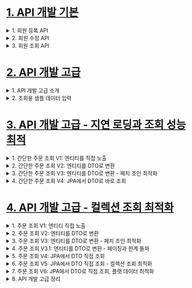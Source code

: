 # [1. API 개발 기본](./1.API-develop-basic)

<details> <summary> 1. 회원 등록 API </summary>

### V1: 엔티티를 RequestBody에 직접 매핑
- 문제점
    - 엔티티에 프레젠테이션 계층을 위한 로직이 추가된다.
    - 엔티티에 API 검증을 위한 로직이 들어간다. (@NotEmpty 등등)
    - 실무에서는 회원 엔티티를 위한 API가 다양하게 만들어지는데, 한 엔티티에 각각의 API를 위한
    모든 요청 요구사항을 담기는 어렵다.
    - 엔티티가 변경되면 API 스펙이 변한다.
- 결론
    - API 요청 스펙에 맞추어 별도의 DTO를 파라미터로 받는다.

### V2: 엔티티 대신에 DTO를 RequestBody에 매핑
- `CreateMemberRequest`를 `Member`엔티티 대신에 RequestBody와 매핑한다.
- 엔티티와 프레젠테이션 계층을 위한 로직을 분리할 수 있다.
- 엔티티와 API 스펙을 명확하게 분리할 수 있다.
- 엔티티가 변해도 API 스펙이 변하지 않는다.

> 참고: 실무에서는 엔티티를 API 스펙에 노출하면 안된다!

</details>


<details> <summary> 2. 회원 수정 API </summary>

### 회원 수정 API
- 회원 수정도 DTO를 요청 파라미터로 매핑
- 변경 감지를 사용해서 데이터를 수정

> 오류정정: 회원 수정 API`updateMemberV2`은 회원 정보를 부분 업데이트 한다. 여기서 PUT 방식을
> 사용했는데, PUT은 전체 업데이트를 할 때 사용하는 것이 맞다. 부분 업데이트를 하려면 PATCH를 사용하거나
> POST를 사용하는것이 REST 스타일에 맞다.

</details>


<details> <summary> 3. 회원 조회 API </summary>

### 회원 조회V1: 응답 값으로 엔티티를 직접 외부에 노출
- 문제점
    - 엔티티에 프레젠테이션 계층을 위한 로직이 추가된다.
    - 기본적으로 엔티티의 모든 값이 노출된다.
    - 응답 스펙을 맞추기 위해 로직이 추가된다. (@JsonIgnore, 별도의 뷰 로직 등등)
    - 실무에서는 같은 엔티티에 대해 API가 용도에 따라 다양하게 만들어지는데, 한 엔티티에 각각의
    - API를 위한 프레젠테이션 응답 로직을 담기는 어렵다.
    - 엔티티가 변경되면 API 스펙이 변한다.
    - 추가로 컬렉션을 직접 반환하면 항후 API 스펙을 변경하기 어렵다.(별도의 Result 클래스 생성으로
    - 해결)
- 결론
    - API 응답 스펙에 맞추어 별도의 DTO를 반환한다

> 참고: 엔티티를 외부에 노출하지 마라!
> 실무에서는 `member` 엔티티의 데이터가 필요한 API가 계속 증가하게 된다. 어떤 API는 `name`필드가
> 필요하지만, 어떤 API는 `name`필드가 필요없을 수 있다. 결론적으로 엔티티 대신에 API 스펙에 맞는
> 별도의 DTO를 노출해야 한다.

### 회원 조회V2: 응답 값으로 엔티티가 아닌 별도의 DTO 사용
- 엔티티를 DTO로 변환해서 반환한다.
- 엔티티가 변해도 API 스펙이 변경되지 않는다.
- 추가로 Result 클래스로 컬렉션을 감싸서 향후 필요한 필드를 추가할 수 있다.

</details>


# [2. API 개발 고급](./2.API-develop-advanced-prepare)

<details> <summary> 1. API 개발 고급 소개 </summary>

- API 개발 고급 - 조회용 샘플 데이터 입력
- API 개발 고급 - 지연 로딩과 조회 성능 최적화
- API 개발 고급 - 컬렉션 조회 최적화
- API 개발 고급 - 페이징과 한계 돌파
- API 개발 고급 - OSIV와 성능 최적화

</details>

<details> <summary> 2. 조회용 샘플 데이터 입력 </summary>

**API 개발 고급 설명을 위해 샘플 데이터를 입력하자**
- userA
    - JPA1 BOOK
    - JPA2 BOOK
- userB
    - SPRING1 BOOK
    - SPRING2 BOOK

> 참고: 주문 내역 화면에서는 회원당 주문 내역을 하나만 출력했으므로 하나만 노출된다.

</details>


# [3. API 개발 고급 - 지연 로딩과 조회 성능 최적](./3.API-develop-advanced-lazy-loading-select-optimization)

<details> <summary> 1. 간단한 주문 조회 V1: 엔티티를 직접 노출 </summary>

- 주문 + 배송정보 + 회원을 조회하는 API를 만들자
- 지연 로딩 떄문에 발생하는 성능 문제를 단계적으로 해결해보자.

> 참고: 지금부터 설명하는 내용은 정말 중요하다. 실무에서 JPA를 사용하려면 100% 이해해야 한다.
> 안그러면 엄청난 시간을 날리게 된다.

### 간간단 주문 조회V1: 엔티티를 직접 노출
- 엔티티를 직접 노출하는 것은 좋지 않다 (앞장에서 이미 설명)
- `order` -> `member`와 `order` -> `address`는 지연 로딩이다. 따라서 실제 엔티티 대신에 프록시 존재
- jackson 라이브러리는 기본적으로 이 프록시 객체를 json으로 어떻게 생성해야 하는지 모름 -> 예외 발생
- `Hibernate5Mdule`을 스프링 빈으로 등록하면 해결(스프링 부트 사용중)

**Hibernate5Mdule 등록**
- `JpashopApplication(main)`에 다음 코드를 추가
    ```java
    @Bean
    Hibernate5Module hibernate5Module() {
     return new Hibernate5Module();
    }
    ```
- 기본적으로 초기화 된 프록시 객체만 노출, 초기화 되지 않은 프록시 객체는 노출 안함

> 참고: `build.gradle`에 다음 라이브러리를 추가 해야 된다.
> `implementation 'com.fasterxml.jackson.datatype:jackson-datatype-hibernate5'`


- 다음과 같이 설정하면 강제로 지연 로딩 가능
```java
@Bean
Hibernate5Module hibernate5Module() {
 Hibernate5Module hibernate5Module = new Hibernate5Module();
 //강제 지연 로딩 설정
 hibernate5Module.configure(Hibernate5Module.Feature.FORCE_LAZY_LOADING,
true);
 return hibernate5Module;
}
```
- 이 옵션을 키면`order->member`, `member->orders` 양방향 연관관계를 계속 로딩하게 된다. 따라서 `@JsonIgnore`옵션을 한곳에 주어야 한다.

> 주의: 엔티티를 직접 노출할 때는 양방향 연관관계가 걸린 곳은 꼭! 한곳을 `@JsonIgnore`처리 해야 한다.
> 안그러면 양쪽을 서로 호출하면서 무한 루프가 걸린다.

> 참고: 앞에서 계속 강조했듯이 정말 간단한 애플리케이션이 아니면 엔티티를 API 응답으로 외부로 노출하는 것은 좋지 않다.
> 따라서 `Hibernate5Module`를 사용하기 보다는 DTO로 변환해서 반환하는 것이 더 좋은 방법이다.

> 주의: 지연로딩(LAZY)를 피하기 위해서 즉시 로딩(EAGER)으로 설정하면 안된다!
> 즉시 로딩 때문에 연관관계가 필요 없는 경우에도 데이터를 항상 조회해서 성능 문제가 발생할 수 있다. 즉시 로딩으로
> 설정하면 성능 튜닝이 매우 어려워 진다.
> 항상 지연 로딩을 기본으로 하고, 성능 최적화가 필요한 경우에는 페치 조인(fetch join)을 사용해라(V3에서 설명)


</details>

<details> <summary> 2. 간단한 주문 조회 V2: 엔티티를 DTO로 변환 </summary>

**OrderSimpleApiController - 추가**
- 엔티티를 DTO로 변환하는 일반적인 방법이다.
- 쿼리가 총 1 + N + N 실행된다. (v1과 쿼리수 결과는 같다)
    - `order`조회 1번(order 조회 결과 수가 N이 된다.)
    - `order -> member`지연 로딩 조회 N번
    - `order -> delivery` 지연 로딩 조회 N번
    - 예) order의 결과가 4개면 최악의 경우 1 + 4 + 4번 실행된다.(최악의 경우)
        - 지연로딩은 영속성 컨텍스트에서 조회하므로, 이미 조회된 경우 쿼리를 생략한다.


</details>

<details> <summary> 3. 간단한 주문 조회 V3: 엔티티를 DTO로 변환 - 페치 조인 최적화 </summary>

**OrderRepository - 추가**
- 엔티티를 페치 조인(fetch join)을 사용해서 쿼리 1번에 조회
- 페치 조인으로 `order -> member`, `order -> delivery`는 이미 조회 된 상태 이므로 지연 로딩X

</details>

<details> <summary> 4. 간단한 주문 조회 V4: JPA에서 DTO로 바로 조회 </summary>

**OrderSimpleQueryDto 리포지토리에서 DTO 직접 조회**
- 일반적인 SQL을 사용할 때 처럼 원하는 값을 선택해서 조회
- `new` 명령어를 사용해서 JPQL의 결과를 DTO로 즉시 변환
- SELECT 절에서 원하는 데이터를 직접 선택하므로 DB -> 애플리케이션 네트웍 용량 최적화(생각보다 미비)
- 리포지토리 재사용성 떨어짐, API 스펙에 맞춘 코드가 리포지토리에 들어가는 단점

### 정리
- 엔티티를 DTO로 변환하거나, DTO로 바로 조회하는 두가지 방법은 각각 장단점이 있다. 둘중 상황에 따라서
더 나은 방법을 선택하면 된다. 엔티티로 조회하면 리포지토리 재사용성도 좋고, 개발도 단순해진다.
따라서 권장하는 방법은 다음과 같다.

**쿼리 방식 선택 권장 순서**
1. 우선 엔티티를 DTO로 변환하는 방법을 선택한다.
2. 필요하면 페치 조인으로 성능을 최적화 한다. 대부분의 성능 이슈가 해결된다.
3. 그래도 안되면 DTO로 직접 조회하는 방법을 사용한다.
4. 최후의 방법은 JPA가 제공하는 네이티브 SQL이나 스프링 JDBC Template을 사용해서 SQL을 직접 사용한다.


</details>





# [4. API 개발 고급 - 컬렉션 조회 최적화](./4.API-develop-advanced-collection-select-optimization)


<details> <summary> 1. 주문 조회 V1: 엔티티 직접 노출 </summary>

- 주문내역에서 추가로 주문한 상품 정보를 추가로 조회하자.
- Order 기준으로 컬렉션인 `OrderItem`와 `Item`이 필요하다.
- 앞의 예제에서는 toOne(OntToOne, ManyToOne) 관계만 있었다.
- 이번에는 컬렉션인 일대다 관계(OneToMany)를 조회하고, 최적화하는 방법을 알아보자.

### 주문 조회 V1: 엔티티 직접 노출
- `orderItem`, `item` 관계를 직접 초기화하면 `Hibernate5Module`설정에 의해 엔티티를 JSON으로 생성한다.
- 양방향 연관관계면 무한 루프에 걸리지 않게 한곳에 `@JsonIgnore`를 추가해야 한다.
- 엔티티를 직접 노출하므로 좋은 방법은 아니다.

</details>



<details> <summary> 2. 주문 조회 V2: 엔티티를 DTO로 변환 </summary>

### 주문 조회 V2: 엔티티를 DTO로 변환
- 지연 로딩으로 너무 많은 SQL 실행
- SQL 실행 수
    - `order` 1번
    - `member`, `address` N번(order 조회 수 만큼)
    - `orderItem` N번(order 조회 수 만큼)
    - `item` N번(orderItem 조회 수 만큼)

> 참고: 지연 로딩은 영속성 컨텍스트에 있으면 영속성 컨텍스트에 있는 엔티티를 사용하고 없으면 SQL을 실행한다.
> 따라서 같은 영속성 컨텍스트에서 이미 로딩한 회원 엔티티를 추가로 조회하면 SQL을 실행하지 않는다.

</details>



<details> <summary> 3. 주문 조회 V3: 엔티티를 DTO로 변환 - 페치 조인 최적화 </summary>

### 주문 조회 V3: 엔티티를 DTO로 변환 - 페치 조인 최적화
- 페치조인으로 SQL이 1번만 실행됨
- `distinct`를 사용한 이유는 1대다 조인이 있으므로 데이터베이스 row가 증가한다. 그 결과 같은 order엔티티의
조회 수도 증가하게 된다. JPA의 distinct는 SQL에 distinct를 추가하고, 더해서 같은 엔티티가 조회되면, 애플리케이션에서
중복을 걸러준다. 이 예에서 order가 컬렉션 페치 조인 때문에 중복 조회 되는 것을 막아준다.
- 단점
    - 페이징 불가능(OneToMany, ManytoMany 상황에서)

> 참고: 컬렉션 페치 조인을 사용하면 페이징이 불가능하다. 하이버네이트는 경로 로그를 남기면서
> 모든 데이터를 DB에서 읽어오고, 메모리에서 페이징 해버린다.(매우 위험하다). 자세한 내용은 자바 ORM 표준 JPA 프로그래밍의 페치 조인 부분을 참고하자.

> 참고: 컬렉션 페치 조인은 1개만 할 수 있다. 컬렉션 둘 이상에 페치 조인을 사용하면 안된다. 데이터가 부정합하게 조회될 수 있다.
> 자세한 내용은 자바 ORM 표준 JPA 프로그래밍을 참고하자.

</details>



<details> <summary> 4. 주문 조회 V3.1: 엔티티를 DTO로 변환 - 페이징과 한계 돌파 </summary>

- 컬렉션을 페치 조인하면 페이징이 불가능하다.
  - 컬렉션을 페치 조인하면 일대다 조인이 발생하므로 데이터가 예측할 수 없이 증가한다.
  - 일대다에서 일(1)을 기준으로 페이징을 하는 것이 목적이다. 그런데 데이터는 다(N)를 기준으로 row가 생성된다.
  - Order를 기준으로 페이징 하고 싶은데, 다(N)인 OrderItem을 조인하면 OrderItem이 기준이 되어버린다.
  - (더 자세한 내용은 자바 ORM 표준 JPA 프로그래밍 - 페치 조인 한계 참조)
- 이 경우 하이버네이트는 경고 로그를 남기고 모든 DB 데이터를 읽어서 메모리에서 페이징을 시도한다. 최악의 경우 장애로 이어질 수 있다. 

### 한계 돌파 
- 그러면 페이징 + 컬렉션 엔티티를 함꼐 조회하려면 어떻게 해야할까?
- 지금부터 코드도 단순하고, 성능 최적화도 보장하는 매우 강력한 방법을 소개하겠다. 대부분의 페이징 + 컬렉션 엔티티 조회 문제는 이 방법으로 해결 할 수 있다. (딱히 다른 해결 방법은 없다)
- 먼저 **ToOne**(OneToOne, ManyToOne) 관계를 모두 페치조인 한다. ToOne 관계는 row수를 증가시키지 않으므로 페이징 쿼리에 영향을 주지 않는다.
- 컬렉션은 지연 로딩으로 조회한다.
- 지연 로딩 성능 최적화를 위해 `hibernate.default_batch_fetch_size`, `@BatchSize`를 적용한다.
  - hibernate.default_batch_fetch_szie: 글로벌 설정
  - @BatchSize: 개발 최적화
  - 이 옵션을 사용하면 컬렉션이나, 프록시 객체를 한꺼번에 설정한 size 만큼 IN 쿼리로 조회한다. 
  - 필드나 테이블 개별로 설정하려면 `@BatchSize`를 적용하면 된다.(컬렉션은 컬렉션 필드에, 엔티티는 엔티티 클래스에 적용)

- 장점
  - 쿼리 호출 수가 `1+N` - > `1+1`로 최적화 된다.
  - 조인보다 DB 데이터 전송량이 최적화 된다. (Order와 OrderItem을 조인하면 Order가 OrderItem 만큼 중복해서 조회된다. 이 방법은 각각 조회하므로 전송해야할 중복 데이터가 없다.)
  - 페치 조인 방식과 비교해서 쿼리 호출 수가 약간 증가하지만, DB 데이터 전송량이 감소한다. 
  - 컬렉션 페치 조인은 페이징이 불가능 하지만 이 방법은 페이징이 가능하다.
- 결론
  - ToOne 관계는 페치 조인해도 페이징에 영향을 주지 않는다. 따라서 ToOne 관계는 페치조인으로 쿼리 수를 줄이고 해결하고, 나머지는 `hibernate.default_batch_fetch_size`로 최적화 하자. 

> 참고: `default_batch_fetch_size`의 크기는 적당한 사이즈를 골라야 하는데, 100 ~ 1000 사이를 선택하는 것을 권장한다. 
> 이 전략을 SQL IN절을 사용하는데, 데이터베이스에 따라 IN 절 파라미터를 1000으로 제한하기도 한다. 
> 1000으로 잡으면 한번에 1000개를 DB에서 애플리케이션에 불러오므로 DB에 순간 부하가 증가할 수 있다.
> 하지만, 애플리케이션은 100이든 1000이든 결국 전체 데이터를 로딩해야 하므로 메모리 사용량이 같다.
> 1000으로 설정하는 것이 성능상 가장 좋지만, 결국 DB든 애플리케이션이든 순간 부하를 어디까지 견딜 수 있는지로 결정하면 된다.

</details>



<details> <summary> 5. 주문 조회 V4: JPA에서 DTO 직접 조회 </summary>

</details>



<details> <summary> 6. 주문 조회 V5: JPA에서 DTO 직접 조회 - 컬렉션 조회 최적화 </summary>

</details>



<details> <summary> 7. 주문 조회 V6: JPA에서 DTO로 직접 조회, 플랫 데이터 최적화 </summary>

</details>


<details> <summary> 8. API 개발 고급 정리 </summary>

</details>

